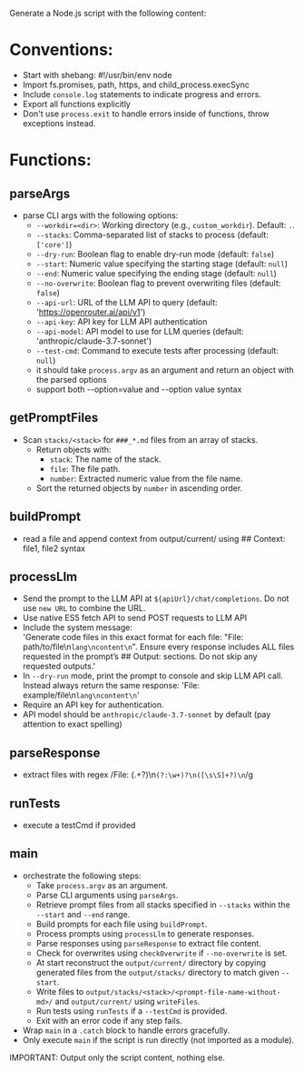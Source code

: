 Generate a Node.js script with the following content:

# Conventions:
- Start with shebang: #!/usr/bin/env node
- Import fs.promises, path, https, and child_process.execSync
- Include `console.log` statements to indicate progress and errors.
- Export all functions explicitly
- Don't use `process.exit` to handle errors inside of functions, throw exceptions instead.

# Functions:

## parseArgs
- parse CLI args with the following options:
  - `--workdir=<dir>`: Working directory (e.g., `custom_workdir`). Default: `.`.
  - `--stacks`: Comma-separated list of stacks to process (default: `['core']`)
  - `--dry-run`: Boolean flag to enable dry-run mode (default: `false`)
  - `--start`: Numeric value specifying the starting stage (default: `null`)
  - `--end`: Numeric value specifying the ending stage (default: `null`)
  - `--no-overwrite`: Boolean flag to prevent overwriting files (default: `false`)
  - `--api-url`: URL of the LLM API to query (default: 'https://openrouter.ai/api/v1')
  - `--api-key`: API key for LLM API authentication
  - `--api-model`: API model to use for LLM queries (default: 'anthropic/claude-3.7-sonnet')
  - `--test-cmd`: Command to execute tests after processing (default: `null`)
  - it should take `process.argv` as an argument and return an object with the parsed options
  - support both --option=value and --option value syntax

## getPromptFiles
- Scan `stacks/<stack>` for `###_*.md` files from an array of stacks.
  - Return objects with:
    - `stack`: The name of the stack.
    - `file`: The file path.
    - `number`: Extracted numeric value from the file name.
  - Sort the returned objects by `number` in ascending order.

## buildPrompt
- read a file and append context from output/current/ using ## Context: file1, file2 syntax

## processLlm
  - Send the prompt to the LLM API at `${apiUrl}/chat/completions`. Do not use `new URL` to combine the URL.
  - Use native ES5 fetch API to send POST requests to LLM API
  - Include the system message:  
    'Generate code files in this exact format for each file: "File: path/to/file\n```lang\ncontent\n```". Ensure every response includes ALL files requested in the prompt’s ## Output: sections. Do not skip any requested outputs.'
  - In `--dry-run` mode, print the prompt to console and skip LLM API call. Instead always return the same response: 'File: example/file\n```lang\ncontent\n```'
  - Require an API key for authentication.
  - API model should be `anthropic/claude-3.7-sonnet` by default (pay attention to exact spelling)

## parseResponse
- extract files with regex /File: (.+?)\n```(?:\w+)?\n([\s\S]+?)\n```/g

## runTests 
- execute a testCmd if provided

## main
- orchestrate the following steps:
  - Take `process.argv` as an argument.
  - Parse CLI arguments using `parseArgs`.
  - Retrieve prompt files from all stacks specified in `--stacks` within the `--start` and `--end` range.
  - Build prompts for each file using `buildPrompt`.
  - Process prompts using `processLlm` to generate responses.
  - Parse responses using `parseResponse` to extract file content.
  - Check for overwrites using `checkOverwrite` if `--no-overwrite` is set.
  - At start reconstruct the `output/current/` directory by copying generated files from the `output/stacks/` directory to match given `--start`.
  - Write files to `output/stacks/<stack>/<prompt-file-name-without-md>/` and `output/current/` using `writeFiles`.
  - Run tests using `runTests` if a `--testCmd` is provided.
  - Exit with an error code if any step fails.
- Wrap `main` in a `.catch` block to handle errors gracefully.
- Only execute `main` if the script is run directly (not imported as a module).

IMPORTANT: Output only the script content, nothing else.
